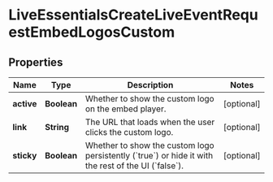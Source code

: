 

# LiveEssentialsCreateLiveEventRequestEmbedLogosCustom


## Properties

| Name | Type | Description | Notes |
|------------ | ------------- | ------------- | -------------|
|**active** | **Boolean** | Whether to show the custom logo on the embed player. |  [optional] |
|**link** | **String** | The URL that loads when the user clicks the custom logo. |  [optional] |
|**sticky** | **Boolean** | Whether to show the custom logo persistently (&#x60;true&#x60;) or hide it with the rest of the UI (&#x60;false&#x60;). |  [optional] |



